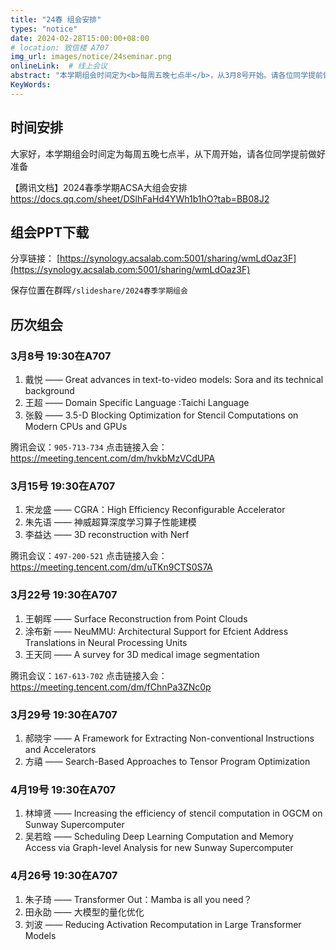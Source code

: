```yaml
---
title: "24春 组会安排"
types: "notice"
date: 2024-02-28T15:00:00+08:00
# location: 致信楼 A707
img_url: images/notice/24seminar.png
onlineLink:  # 线上会议
abstract: "本学期组会时间定为<b>每周五晚七点半</b>，从3月8号开始。请各位同学提前做好准备"
KeyWords:
---
```


## 时间安排

大家好，本学期组会时间定为每周五晚七点半，从下周开始，请各位同学提前做好准备

【腾讯文档】2024春季学期ACSA大组会安排   https://docs.qq.com/sheet/DSlhFaHd4YWh1b1hO?tab=BB08J2

## 组会PPT下载

分享链接： [https://synology.acsalab.com:5001/sharing/wmLdOaz3F](https://synology.acsalab.com:5001/sharing/wmLdOaz3F)

保存位置在群晖`/slideshare/2024春季学期组会`

## 历次组会

### 3月8号 19:30在A707 

1. 戴悦 —— Great advances in text-to-video models: Sora and its technical background
2. 王超 —— Domain Specific Language :Taichi Language
3. 张毅 —— 3.5-D Blocking Optimization for Stencil Computations on Modern CPUs and GPUs

腾讯会议：`905-713-734` 点击链接入会： https://meeting.tencent.com/dm/hvkbMzVCdUPA 

### 3月15号 19:30在A707

1. 宋龙盛 —— CGRA：High Efficiency Reconfigurable Accelerator
2. 朱先语 —— 神威超算深度学习算子性能建模
3. 李益达 —— 3D reconstruction with Nerf

腾讯会议：`497-200-521` 点击链接入会： https://meeting.tencent.com/dm/uTKn9CTS0S7A

### 3月22号 19:30在A707

1. 王朝晖 —— Surface Reconstruction from Point Clouds 
2. 涂布新 —— NeuMMU: Architectural Support for Efcient Address Translations in Neural Processing Units
3. 王天同 —— A survey for 3D medical image segmentation

腾讯会议：`167-613-702` 点击链接入会： https://meeting.tencent.com/dm/fChnPa3ZNc0p

### 3月29号 19:30在A707

1. 郝晓宇 —— A Framework for Extracting Non-conventional Instructions and Accelerators
2. 方禧    —— Search-Based Approaches to Tensor Program Optimization

### 4月19号 19:30在A707

1. 林坤贤 —— Increasing the efficiency of stencil computation in OGCM on Sunway Supercomputer
2. 吴若晗 —— Scheduling Deep Learning Computation and Memory Access via Graph-level Analysis for new Sunway Supercomputer

### 4月26号 19:30在A707

1. 朱子琦 —— Transformer Out：Mamba is all you need？
2. 田永劭 —— 大模型的量化优化
3. 刘波   —— Reducing Activation Recomputation in Large Transformer Models
